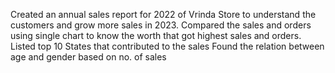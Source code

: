 Created an annual sales report for 2022 of Vrinda Store to understand the customers and grow more sales in 2023.
Compared the sales and orders using single chart to know the worth that got highest sales and orders.
Listed top 10 States that contributed to the sales 
Found the relation between age and gender based on no. of sales
